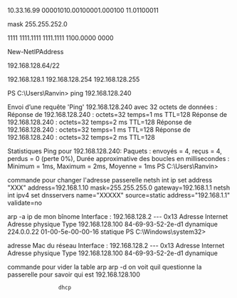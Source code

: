 10.33.16.99
00001010.00100001.000100 11.01100011

mask
255.255.252.0

1111 1111.1111 1111.1111 1100.0000 0000

New-NetIPAddress


192.168.128.64/22

192.168.128.1
192.168.128.254
192.168.128.255



PS C:\Users\Ranvin> ping 192.168.128.240

Envoi d’une requête 'Ping'  192.168.128.240 avec 32 octets de données :
Réponse de 192.168.128.240 : octets=32 temps=1 ms TTL=128
Réponse de 192.168.128.240 : octets=32 temps=2 ms TTL=128
Réponse de 192.168.128.240 : octets=32 temps=1 ms TTL=128
Réponse de 192.168.128.240 : octets=32 temps=2 ms TTL=128

Statistiques Ping pour 192.168.128.240:
    Paquets : envoyés = 4, reçus = 4, perdus = 0 (perte 0%),
Durée approximative des boucles en millisecondes :
    Minimum = 1ms, Maximum = 2ms, Moyenne = 1ms
PS C:\Users\Ranvin>

commande pour changer l'adresse passerelle 
netsh int ip set address "XXX" address=192.168.1.10 mask=255.255.255.0 gateway=192.168.1.1
netsh int ipv4 set dnsservers name="XXXXX"  source=static address="192.168.1.1" validate=no

arp -a ip de mon bînome
Interface : 192.168.128.2 --- 0x13
  Adresse Internet      Adresse physique      Type
  192.168.128.100       84-69-93-52-2e-d1     dynamique
  224.0.0.22            01-00-5e-00-00-16     statique
PS C:\Windows\system32>

adresse Mac du réseau
Interface : 192.168.128.2 --- 0x13
  Adresse Internet      Adresse physique      Type
  192.168.128.100       84-69-93-52-2e-d1     dynamique 

  commande pour vider la table arp 
  arp -d 
on voit quil questionne la passerelle pour savoir qui est 192.168.128.100

                    dhcp
